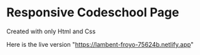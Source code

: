 # Responsive Codeschool Page

Created with only Html and Css

Here is the live version "https://lambent-froyo-75624b.netlify.app"
